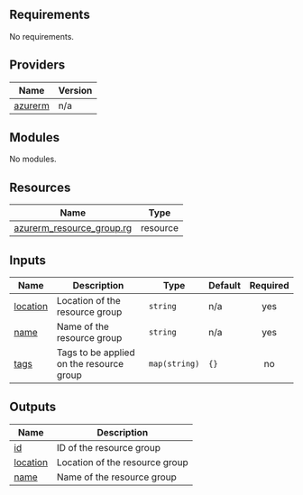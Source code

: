 <!-- BEGIN_TF_DOCS -->
## Requirements

No requirements.

## Providers

| Name | Version |
|------|---------|
| <a name="provider_azurerm"></a> [azurerm](#provider\_azurerm) | n/a |

## Modules

No modules.

## Resources

| Name | Type |
|------|------|
| [azurerm_resource_group.rg](https://registry.terraform.io/providers/hashicorp/azurerm/latest/docs/resources/resource_group) | resource |

## Inputs

| Name | Description | Type | Default | Required |
|------|-------------|------|---------|:--------:|
| <a name="input_location"></a> [location](#input\_location) | Location of the resource group | `string` | n/a | yes |
| <a name="input_name"></a> [name](#input\_name) | Name of the resource group | `string` | n/a | yes |
| <a name="input_tags"></a> [tags](#input\_tags) | Tags to be applied on the resource group | `map(string)` | `{}` | no |

## Outputs

| Name | Description |
|------|-------------|
| <a name="output_id"></a> [id](#output\_id) | ID of the resource group |
| <a name="output_location"></a> [location](#output\_location) | Location of the resource group |
| <a name="output_name"></a> [name](#output\_name) | Name of the resource group |
<!-- END_TF_DOCS -->